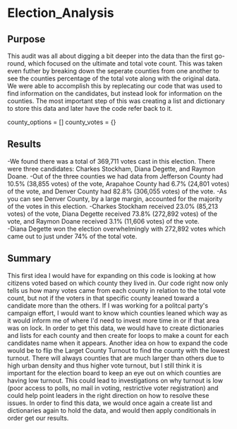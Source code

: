 # Election_Analysis

## Purpose 
This audit was all about digging a bit deeper into the data than the first go-round, which focused on the ultimate and total vote count. This was taken even futher by breaking down the seperate counties from one another to see the counties percentage of the total vote along with the original data. We were able to accomplish this by replecating our code that was used to find information on the candidates, but instead look for information on the counties. The most important step of this was creating a list and dictionary to store this data and later have the code refer back to it.

county_options = []
county_votes = {} 

## Results
  -We found there was a total of 369,711 votes cast in this election. There were three candidates: Charkes Stockham, Diana Degette, and Raymon Doane. 
  -Out of the three counties we had data from Jefferson County had 10.5% (38,855 votes) of the vote, Arapahoe County had 6.7% (24,801 votes) of the vote, and Denver County had 82.8% (306,055 votes) of the vote.
  -As you can see Denver County, by a large margin, accounted for the majority of the votes in this election.
  -Charkes Stockham received 23.0% (85,213 votes) of the vote, Diana Degette received 73.8% (272,892 votes) of the vote, and Raymon Doane received 3.1% (11,606 votes) of the vote. 	
  -Diana Degette won the election overwhelmingly with 272,892 votes which came out to just under 74% of the total vote.	

## Summary
This first idea I would have for expanding on this code is looking at how citizens voted based on which county they lived in. Our code right now only tells us how many votes came from each county in relation to the total vote count, but not if the voters in that specific county leaned toward a candidate more than the others. If I was working for a politcal party's campaign effort, I would want to know which counties leaned which way as it would inform me of where I'd need to invest more time in or if that area was on lock. In order to get this data, we would have to create dictionaries and lists for each county and then create for loops to make a count for each candidates name when it appears.
Another idea on how to expand the code would be to flip the Larget County Turnout to find the county with the lowest turnout. There will always counties that are much larger than others due to high urban density and thus higher vote turnout, but I still think it is important for the election board to keep an eye out on which counties are having low turnout. This could lead to investigations on why turnout is low (poor access to polls, no mail in voting, restrictive voter registration) and could help point leaders in the right direction on how to resolve these issues. In order to find this data, we would once again a create list and dictionaries again to hold the data, and would then apply conditionals in order get our results.  
  
